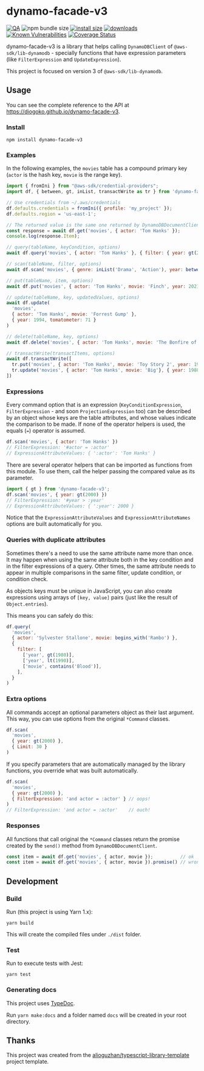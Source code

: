 # dynamo-facade-v3

[![QA](https://github.com/diogoko/dynamo-facade-v3/actions/workflows/qa.yml/badge.svg)](https://github.com/diogoko/dynamo-facade-v3/actions/workflows/qa.yml)
![npm bundle size](https://img.shields.io/bundlephobia/minzip/dynamo-facade-v3)
[![install size](https://packagephobia.com/badge?p=dynamo-facade-v3)](https://packagephobia.com/result?p=dynamo-facade-v3)
[![downloads](https://img.shields.io/npm/dt/dynamo-facade-v3)](https://npm-stat.com/charts.html?package=dynamo-facade-v3)
[![Known Vulnerabilities](https://snyk.io/test/npm/dynamo-facade-v3/badge.svg)](https://snyk.io/test/npm/dynamo-facade-v3)
[![Coverage Status](https://coveralls.io/repos/github/diogoko/dynamo-facade-v3/badge.svg?branch=main)](https://coveralls.io/github/diogoko/dynamo-facade-v3?branch=main)

dynamo-facade-v3 is a library that helps calling `DynamoDBClient` of `@aws-sdk/lib-dynamodb` - specially functions that have expression parameters (like `FilterExpression` and `UpdateExpression`).

This project is focused on version 3 of `@aws-sdk/lib-dynamodb`.

## Usage

You can see the complete reference to the API at https://diogoko.github.io/dynamo-facade-v3.

### Install

```
npm install dynamo-facade-v3
```

### Examples

In the following examples, the `movies` table has a compound primary key (`actor` is the hash key, `movie` is the range key).

```js
import { fromIni } from "@aws-sdk/credential-providers";
import df, { between, gt, inList, transactWrite as tr } from 'dynamo-facade-v3';

// Use credentials from ~/.aws/credentials
df.defaults.credentials = fromIni({ profile: 'my_project' });
df.defaults.region = 'us-east-1';

// The returned value is the same one returned by DynamoDBDocumentClient.send()
const response = await df.get('movies', { actor: 'Tom Hanks' });
console.log(response.Item);

// query(tableName, keyCondition, options)
await df.query('movies', { actor: 'Tom Hanks' }, { filter: { year: gt(2000) } })

// scan(tableName, filter, options)
await df.scan('movies', { genre: inList('Drama', 'Action'), year: between(1990, 1999) })

// put(tableName, item, options)
await df.put('movies', { actor: 'Tom Hanks', movie: 'Finch', year: 2021 });

// update(tableName, key, updatedValues, options)
await df.update(
  'movies',
  { actor: 'Tom Hanks', movie: 'Forrest Gump' },
  { year: 1994, tomatometer: 71 }
)

// delete(tableName, key, options)
await df.delete('movies', { actor: 'Tom Hanks', movie: 'The Bonfire of the Vanities' })

// transactWrite(transactItems, options)
await df.transactWrite([
  tr.put('movies', { actor: 'Tom Hanks', movie: 'Toy Story 2', year: 1999 }),
  tr.update('movies', { actor: 'Tom Hanks', movie: 'Big'}, { year: 1988 }),
])
```

### Expressions

Every command option that is an expression (`KeyConditionExpression`, `FilterExpression` - and soon `ProjectionExpression` too) can be described by an object whose keys are the table attributes, and whose values indicate the comparison to be made. If none of the operator helpers is used, the equals (`=`) operator is assumed.

```js
df.scan('movies', { actor: 'Tom Hanks' })
// FilterExpression: '#actor = :actor'
// ExpressionAttributeValues: { ':actor': 'Tom Hanks' }
```

There are several operator helpers that can be imported as functions from this module. To use them, call the helper passing the compared value as its parameter.

```js
import { gt } from 'dynamo-facade-v3';
df.scan('movies', { year: gt(2000) })
// FilterExpression: '#year > :year'
// ExpressionAttributeValues: { ':year': 2000 }
```

Notice that the `ExpressionAttributeValues` and `ExpressionAttributeNames` options are built automatically for you.

### Queries with duplicate attributes

Sometimes there's a need to use the same attribute name more than once. It may happen when using the same attribute both in the key condition and in the filter expressions of a query. Other times, the same attribute needs to appear in multiple comparisons in the same filter, update condition, or condition check.

As objects keys must be unique in JavaScript, you can also create expressions using arrays of `[key, value]` pairs (just like the result of `Object.entries`).

This means you can safely do this:

```js
df.query(
  'movies',
  { actor: 'Sylvester Stallone', movie: begins_with('Rambo') },
  {
    filter: [
      ['year', gt(1980)],
      ['year', lt(1990)],
      ['movie', contains('Blood')],
    ],
  }
)
```

### Extra options

All commands accept an optional parameters object as their last argument. This way, you can use options from the original `*Command` classes.

```js
df.scan(
  'movies',
  { year: gt(2000) },
  { Limit: 30 }
)
```

If you specify parameters that are automatically managed by the library functions, you override what was built automatically.

```js
df.scan(
  'movies',
  { year: gt(2000) },
  { FilterExpression: 'and actor = :actor' } // oops!
)
// FilterExpression: 'and actor = :actor'    // ouch!
```

### Responses

All functions that call original the `*Command` classes return the promise created by the `send()` method from `DynamoDBDocumentClient`.

```js
const item = await df.get('movies', { actor, movie });          // ok
const item = await df.get('movies', { actor, movie }).promise() // wrong!
```

## Development

### Build

Run (this project is using Yarn 1.x):

```
yarn build
```

This will create the compiled files under `./dist` folder.

### Test

Run to execute tests with Jest:

```
yarn test
```

### Generating docs

This project uses [TypeDoc](https://typedoc.org/).

Run `yarn make:docs` and a folder named `docs` will be created in your root directory.

## Thanks

This project was created from the [alioguzhan/typescript-library-template](https://github.com/alioguzhan/typescript-library-template) project template.
